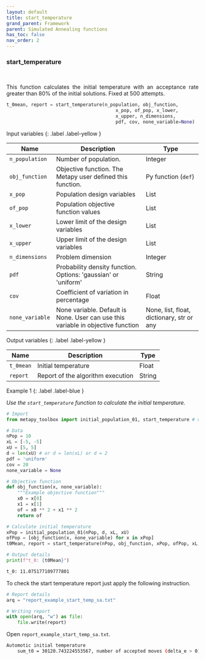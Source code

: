 ```yaml
---
layout: default
title: start_temperature
grand_parent: Framework
parent: Simulated Annealing functions
has_toc: false
nav_order: 2
---
```


<!--Don't delete ths script-->
<script src = "https://polyfill.io/v3/polyfill.min.js?features=es6"></script>
<script id = "MathJax-script" async src="https://cdn.jsdelivr.net/npm/mathjax@3/es5/tex-mml-chtml.js"></script>
<!--Don't delete ths script-->

<h3>start_temperature</h3>

<br>

<p align = "justify">
This function calculates the initial temperature with an acceptance rate greater than 80% of the initial solutions. Fixed at 500 attempts.
</p>

```python
t_0mean, report = start_temperature(n_population, obj_function,
                                        x_pop, of_pop, x_lower,
                                        x_upper, n_dimensions,
                                        pdf, cov, none_variable=None)
```

Input variables
{: .label .label-yellow }

<table style="width:100%">
    <thead>
        <tr>
            <th>Name</th>
            <th>Description</th>
            <th>Type</th>
        </tr>
    </thead>
    <tr>
        <td><code>n_population</code></td>
        <td>Number of population.</td>
        <td>Integer</td>
    </tr>
    <tr>
        <td><code>obj_function</code></td>
        <td>Objective function. The Metapy user defined this function.</td>
        <td>Py function (<code>def</code>)</td>
    </tr>
    <tr>
        <td><code>x_pop</code></td>
        <td>Population design variables</td>
        <td>List</td>
    </tr>
    <tr>
        <td><code>of_pop</code></td>
        <td>Population objective function values</td>
        <td>List</td>
    </tr>
    <tr>
        <td><code>x_lower</code></td>
        <td>Lower limit of the design variables</td>
        <td>List</td>
    </tr>
    <tr>
        <td><code>x_upper</code></td>
        <td>Upper limit of the design variables</td>
        <td>List</td>
    </tr>
    <tr>
        <td><code>n_dimensions</code></td>
        <td>Problem dimension</td>
        <td>Integer</td>
    </tr>
    <tr>
        <td><code>pdf</code></td>
        <td>Probability density function. Options: 'gaussian' or 'uniform'</td>
        <td>String</td>
    </tr>
    <tr>
        <td><code>cov</code></td>
        <td>Coefficient of variation in percentage</td>
        <td>Float</td>
    </tr>
    <tr>
        <td><code>none_variable</code></td>
        <td>None variable. Default is None. User can use this variable in objective function</td>
        <td>None, list, float, dictionary, str or any</td>
    </tr>
</table>

Output variables
{: .label .label-yellow }

<table style = "width:100%">
    <thead>
      <tr>
        <th>Name</th>
        <th>Description</th>
        <th>Type</th>
      </tr>
    </thead>
    <tr>
        <td><code>t_0mean</code></td>
        <td>Initial temperature</td>
        <td>Float</td>
    </tr>  
    <tr>
        <td><code>report</code></td>
        <td>Report of the algorithm execution</td>
        <td>String</td>
    </tr>  
</table>

Example 1
{: .label .label-blue }

<p align = "justify">
    <i>    
        Use the <code>start_temperature</code> function to calculate the initial temperature.
    </i>
</p>

```python
# Import
from metapy_toolbox import initial_population_01, start_temperature # or import *

# Data
nPop = 10
xL = [-5, -5]
xU = [5, 5]
d = len(xU) # or d = len(xL) or d = 2
pdf = 'uniform'
cov = 20
none_variable = None

# Objective function
def obj_function(x, none_variable):
    """Example objective function"""
    x0 = x[0]
    x1 = x[1]
    of = x0 ** 2 + x1 ** 2
    return of

# Calculate initial temperature
xPop = initial_population_01(nPop, d, xL, xU)
ofPop = [obj_function(x, none_variable) for x in xPop]
t0Mean, report = start_temperature(nPop, obj_function, xPop, ofPop, xL, xU, d, pdf, cov, none_variable)

# Output details
print(f"t_0: {t0Mean}")
```

```bash
t_0: 11.075177109777801
```

<p align = "justify">
  To check the start temperature report just apply the following instruction.
</p>

```python
# Report details
arq = "report_example_start_temp_sa.txt"

# Writing report
with open(arq, "w") as file:
    file.write(report)
```

<p align = "justify">
  Open <code>report_example_start_temp_sa.txt</code>. 
</p>

```bash
Automotic initial temperature
    sum_t0 = 30120.743224553567, number of accepted moves (delta_e > 0) = 2510, t_mean = 12.000296105399828
```
